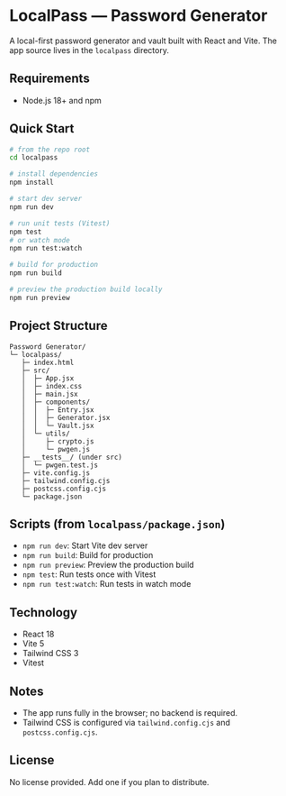 # LocalPass — Password Generator

A local-first password generator and vault built with React and Vite. The app source lives in the `localpass` directory.

## Requirements
- Node.js 18+ and npm

## Quick Start

```bash
# from the repo root
cd localpass

# install dependencies
npm install

# start dev server
npm run dev

# run unit tests (Vitest)
npm test
# or watch mode
npm run test:watch

# build for production
npm run build

# preview the production build locally
npm run preview
```

## Project Structure

```
Password Generator/
└─ localpass/
   ├─ index.html
   ├─ src/
   │  ├─ App.jsx
   │  ├─ index.css
   │  ├─ main.jsx
   │  ├─ components/
   │  │  ├─ Entry.jsx
   │  │  ├─ Generator.jsx
   │  │  └─ Vault.jsx
   │  └─ utils/
   │     ├─ crypto.js
   │     └─ pwgen.js
   ├─ __tests__/ (under src)
   │  └─ pwgen.test.js
   ├─ vite.config.js
   ├─ tailwind.config.cjs
   ├─ postcss.config.cjs
   └─ package.json
```

## Scripts (from `localpass/package.json`)
- `npm run dev`: Start Vite dev server
- `npm run build`: Build for production
- `npm run preview`: Preview the production build
- `npm test`: Run tests once with Vitest
- `npm run test:watch`: Run tests in watch mode

## Technology
- React 18
- Vite 5
- Tailwind CSS 3
- Vitest

## Notes
- The app runs fully in the browser; no backend is required.
- Tailwind CSS is configured via `tailwind.config.cjs` and `postcss.config.cjs`.

## License
No license provided. Add one if you plan to distribute.
